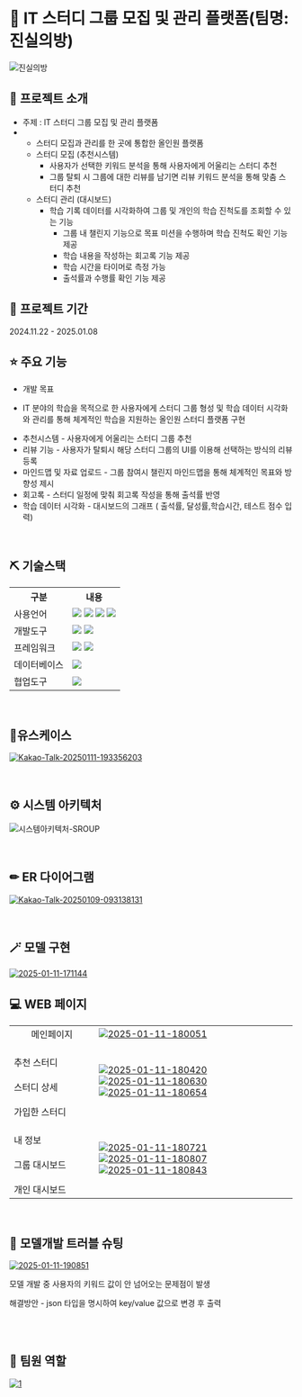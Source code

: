 # 📎 lT 스터디 그룹 모집 및 관리 플랫폼(팀명: 진실의방)
![진실의방](https://github.com/user-attachments/assets/01327909-230e-444d-96ab-3674badcce41)

## 👀 프로젝트 소개
* 주제 :  lT 스터디 그룹 모집 및 관리 플랫폼
* - 스터디 모집과 관리를 한 곳에 통합한 올인원 플랫폼
  - 스터디 모집 (추천시스템)
	- 사용자가 선택한 키워드 분석을 통해 사용자에게 어울리는 스터디 추천
	- 그룹 탈퇴 시 그룹에 대한 리뷰를 남기면 리뷰 키워드 분석을 통해 맞춤 스터디 추천
  - 스터디 관리 (대시보드)
	- 학습 기록 데이터를 시각화하여 그룹 및 개인의 학습 진척도를 조회할 수 있는 기능
		- 그룹 내 챌린지 기능으로 목표 미션을 수행하며 학습 진척도 확인 기능 제공
		- 학습 내용을 작성하는 회고록 기능 제공
		- 학습 시간을 타이머로 측정 가능
		- 출석률과 수행률 확인 기능 제공

## 📅 프로젝트 기간
2024.11.22 - 2025.01.08
<br>
 ## ⭐ 주요 기능
 * 개발 목표
  - IT 분야의 학습을 목적으로 한 사용자에게 스터디 그룹 형성 및 학습 데이터 시각화와
    관리를 통해 체계적인 학습을 지원하는 올인원 스터디 플랫폼 구현
* 추천시스템 - 사용자에게 어울리는 스터디 그룹 추천
* 리뷰 기능 - 사용자가 탈퇴시 해당 스터디 그룹의 UI를 이용해 선택하는 방식의 리뷰 등록
* 마인드맵 및 자료 업로드 - 그룹 참여시 챌린지 마인드맵을 통해 체계적인 목표와 방향성 제시
* 회고록 - 스터디 일정에 맞춰 회고록 작성을 통해 출석률 반영
* 학습 데이터 시각화 - 대시보드의 그래프 ( 출석률, 달성률,학습시간, 테스트 점수 입력)
<br>

## ⛏ 기술스택
<table>
    <tr>
        <th>구분</th>
        <th>내용</th>
    </tr>
    <tr>
        <td>사용언어</td>
        <td>
            <img src="https://img.shields.io/badge/Java-007396?style=for-the-badge&logo=java&logoColor=white"/>
            <img src="https://img.shields.io/badge/HTML5-E34F26?style=for-the-badge&logo=HTML5&logoColor=white"/>
            <img src="https://img.shields.io/badge/CSS3-1572B6?style=for-the-badge&logo=CSS3&logoColor=white"/>
            <img src="https://img.shields.io/badge/JavaScript-F7DF1E?style=for-the-badge&logo=JavaScript&logoColor=white"/>
        </td>
    </tr>
    <tr>
        <td>개발도구</td>
        <td>
            <img src="https://img.shields.io/badge/VSCode-007ACC?style=for-the-badge&logo=VisualStudioCode&logoColor=white"/>
            <img src="https://img.shields.io/badge/Jupyter-F37626?style=for-the-badge&logo=Jupyter&logoColor=white"/>
        </td>
    </tr>
    <tr>
        <td>프레임워크</td>
        <td>
            <img src="https://img.shields.io/badge/Flask-000000?style=for-the-badge&logo=Flask&logoColor=white"/> 
            <img src="https://img.shields.io/badge/Spring Boot-6DB33F?style=for-the-badge&logo=Spring Boot&logoColor=white"/>
        </td>
    </tr>
    <tr>
        <td>데이터베이스</td>
        <td>
            <img src="https://img.shields.io/badge/MySQL-4479A1?style=for-the-badge&logo=MySQL&logoColor=white"/> 
        </td>
    </tr>
    <tr>
        <td>협업도구</td>
        <td>
            <img src="https://img.shields.io/badge/GitHub-181717?style=for-the-badge&logo=GitHub&logoColor=white"/>
        </td>
    </tr>
</table>

<br>

## 🧾유스케이스
<a href="https://ibb.co/pLtSyTp"><img src="https://i.ibb.co/LZL35yf/Kakao-Talk-20250111-193356203.png" alt="Kakao-Talk-20250111-193356203" border="0"></a>
</br>



<br>

## ⚙ 시스템 아키텍처
![시스템아키텍처-SROUP](https://github.com/user-attachments/assets/29900f43-5843-4f22-a6f3-8acbe7cfe86b)
</br>

<br>

## ✏ ER 다이어그램
<a href="https://ibb.co/F80GSCZ"><img src="https://i.ibb.co/SVdqhGY/Kakao-Talk-20250109-093138131.png" alt="Kakao-Talk-20250109-093138131" border="0"></a>
</br>

<br>

## 🪄 모델 구현
<a href="https://ibb.co/jyp1D7N"><img src="https://i.ibb.co/McX37qv/2025-01-11-171144.png" alt="2025-01-11-171144" border="0"></a>
</br>


## 💻 WEB 페이지
<table>

<tr>
<td style="text-align: center;">메인페이지</td>
        <td>
<a href="https://ibb.co/55C5jzK"><img src="https://i.ibb.co/19B9Xpz/2025-01-11-180051.png" alt="2025-01-11-180051" border="0"></a>
        </td>
    </tr>
    <tr>
        <td style = "width:30%">
		<br>추천 스터디</br>
		<br>스터디 상세</br>
		<br>가입한 스터디</br>
	</td>
        <td style = "width:70%">
<a href="https://ibb.co/QrjLrP6"><img src="https://i.ibb.co/ZW15WBh/2025-01-11-180420.png" alt="2025-01-11-180420" border="0"></a>
<a href="https://ibb.co/X5Vdwqr"><img src="https://i.ibb.co/DML6qZH/2025-01-11-180630.png" alt="2025-01-11-180630" border="0"></a>
<a href="https://ibb.co/5GRYX56"><img src="https://i.ibb.co/CmHJpnz/2025-01-11-180654.png" alt="2025-01-11-180654" border="0"></a>
        </td>
    </tr>
    <tr>
        <td>
		<br>내 정보</br>
		<br>그룹 대시보드</br>
		<br>개인 대시보드</br>
	</td>
        <td>
<a href="https://ibb.co/HTWD9yq"><img src="https://i.ibb.co/yFwnxCq/2025-01-11-180721.png" alt="2025-01-11-180721" border="0"></a>
<a href="https://ibb.co/CV298n8"><img src="https://i.ibb.co/ygSkP8P/2025-01-11-180807.png" alt="2025-01-11-180807" border="0"></a>
<a href="https://ibb.co/b13yTKy"><img src="https://i.ibb.co/6YZpzWp/2025-01-11-180843.png" alt="2025-01-11-180843" border="0"></a>
        </td>
    </tr>
</table>

<br>

## 🔐 모델개발 트러블 슈팅
<a href="https://ibb.co/L9tJ4vC"><img src="https://i.ibb.co/Zc8YyNh/2025-01-11-190851.png" alt="2025-01-11-190851" border="0"></a>

<span>모델 개발 중 사용자의 키워드 값이 안 넘어오는 문제점이 발생</span>

<span>해결방안 - json 타입을 명시하여 key/value 값으로 변경 후 출력</span>

</br>

<br>

## 🤝 팀원 역할
<a href="https://ibb.co/j4P8DRD"><img src="https://i.ibb.co/zfTmZJZ/1.png" alt="1" border="0"></a>
</br>
